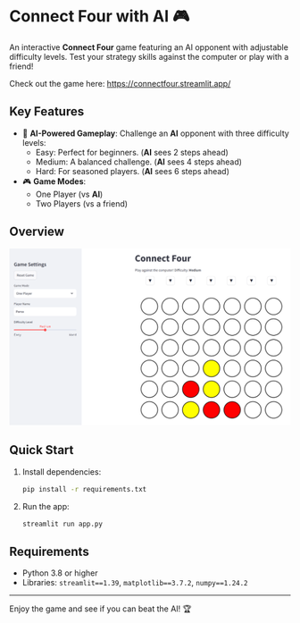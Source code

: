 
# Connect Four with AI 🎮
 
An interactive **Connect Four** game featuring an AI opponent with adjustable difficulty levels. Test your strategy skills against the computer or play with a friend!

Check out the game here: https://connectfour.streamlit.app/

## Key Features
- 🧠 **AI-Powered Gameplay**: Challenge an **AI** opponent with three difficulty levels:
  - Easy: Perfect for beginners. (**AI** sees 2 steps ahead) 
  - Medium: A balanced challenge. (**AI** sees 4 steps ahead)
  - Hard: For seasoned players. (**AI** sees 6 steps ahead)
- 🎮 **Game Modes**:  
  - One Player (vs **AI**)
  - Two Players (vs a friend)
  
## Overview

![App Screenshot](Screenshot.png) 


## Quick Start 
1. Install dependencies:
   ```bash
   pip install -r requirements.txt
   ```
2. Run the app:
   ```bash
   streamlit run app.py
   ```
 
## Requirements
- Python 3.8 or higher
- Libraries: `streamlit==1.39`, `matplotlib==3.7.2`, `numpy==1.24.2`

--- 
 
Enjoy the game and see if you can beat the AI! 🏆